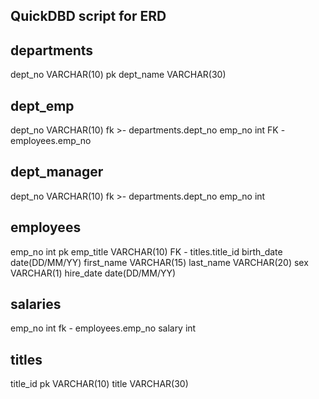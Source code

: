 ## QuickDBD script for ERD


departments
--
dept_no VARCHAR(10) pk
dept_name VARCHAR(30)

dept_emp
--
dept_no VARCHAR(10) fk >- departments.dept_no
emp_no int FK - employees.emp_no

dept_manager
--
dept_no VARCHAR(10) fk >- departments.dept_no
emp_no int

employees
--
emp_no int pk
emp_title VARCHAR(10) FK - titles.title_id
birth_date date(DD/MM/YY)
first_name VARCHAR(15)
last_name VARCHAR(20)
sex VARCHAR(1)
hire_date date(DD/MM/YY)

salaries
--
emp_no int fk - employees.emp_no
salary int 

titles
--
title_id pk VARCHAR(10)
title VARCHAR(30)
